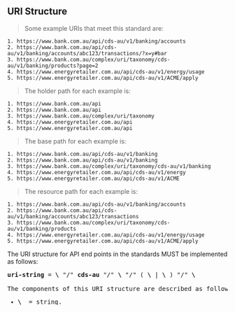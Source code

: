 ## URI Structure
>Some example URIs that meet this standard are:  

```
1. https://www.bank.com.au/api/cds-au/v1/banking/accounts  
2. https://www.bank.com.au/api/cds-au/v1/banking/accounts/abc123/transactions/?x=y#bar  
3. https://www.bank.com.au/complex/uri/taxonomy/cds-au/v1/banking/products?page=2  
4. https://www.energyretailer.com.au/api/cds-au/v1/energy/usage  
5. https://www.energyretailer.com.au/api/cds-au/v1/ACME/apply  
```

>The holder path for each example is:  

```
1. https://www.bank.com.au/api  
2. https://www.bank.com.au/api   
3. https://www.bank.com.au/complex/uri/taxonomy  
4. https://www.energyretailer.com.au/api  
5. https://www.energyretailer.com.au/api
```

>The base path for each example is:  

```
1. https://www.bank.com.au/api/cds-au/v1/banking  
2. https://www.bank.com.au/api/cds-au/v1/banking   
3. https://www.bank.com.au/complex/uri/taxonomy/cds-au/v1/banking  
4. https://www.energyretailer.com.au/api/cds-au/v1/energy  
5. https://www.energyretailer.com.au/api/cds-au/v1/ACME
```

>The resource path for each example is:  

```
1. https://www.bank.com.au/api/cds-au/v1/banking/accounts
2. https://www.bank.com.au/api/cds-au/v1/banking/accounts/abc123/transactions
3. https://www.bank.com.au/complex/uri/taxonomy/cds-au/v1/banking/products
4. https://www.energyretailer.com.au/api/cds-au/v1/energy/usage
5. https://www.energyretailer.com.au/api/cds-au/v1/ACME/apply
```

The URI structure for API end points in the standards MUST be implemented as follows:  
<pre class="display-inline light-box highlight">
<b>uri-string</b> = <b>\<holder-path\></b> "/" <b>cds-au</b> "/" <b>\<version\></b> "/" ( <b>\<industry\></b> | <b>\<HID\></b> ) "/" <b>\<resource\></b>

The components of this URI structure are described as follows:
<ul><li><b>\<holder-path\></b>  = string.
The holder path is a path set by the data holder. It can be any URI desired by the holder. While all authenticated end points must be accessible under the same holder path the data holder may stipulate a different holder path for unauthenticated end points.</li>
<li><b>cds-au</b>         = "cds-au" string.
This is a static string representing the end points defined by the Consumer Data Standards for Australia. This static string allows for separation from other APIs available at the same base holder path and also allows for extension if the standards are adopted by another jurisdiction in whole or in part.</li>
<li><b>\<version\></b>      = "v1" string.
The major version of the high level standards. This is not the version of the endpoint or the payload being requested but the version of the overall standards being applied. This version number will be “v” followed by the major version of the standards as a positive integer (e.g. v1, v12 or v76).</li>
<li><b>\<industry\></b>     = banking / energy / telco / common
A static string used to separate APIs for a specific industry. As standards for new industries are defined the list of industry strings will be extended.
Note that the currently accepted values for the `industry` component of the base path are:
<ul><li><b>banking</b> = "banking" string. For APIs related to banking and potentially wider financial services data,</li><li><b>energy</b>  = "energy" string. For APIs related to the energy distribution industry,</li><li><b>telco</b>   = "telco" string. For APIs related to telecommunications,</li><li><b>common</b>  = "common" string. For APIs that potentially span industries.</li></ul></li>
<li><b>\<HID\></b>          = string.
The Holder Identifier used to denote extension API categories for a specific holder.</li>
<li><b>\<resource\></b>     = string.
The URI for the specific resource requested. This end point URI will be defined as part of the end point definitions for each API group.
</li></ul>
</pre>
<div class="clear both"></div>

**Base Path**  
Base path is intended to be the portion of the URL up to but not including the endpoint resource. In other words, the base path is the portion of the URL up to and including the `<industry>` or `<HID>` component. The base path is defined as follows:

* `https://<holder path> / cds-au / <version> / <industry>`, or
* `https://<holder path> / cds-au / <version> / <HID>`

**Resource Path**  
The resource path is intended to be the portion of the URL including the base path and resource location. The resource path is defined as: `<base-path> / <resource>`

### Resource URIs

Resources that are collections, and members of collections, will follow the [JSONAPI.org](http://jsonapi.org) recommendation.

Under this model, collections, individual members and collection sub-resources would be accessed as follows:

[]() | []()
-|-
`GET …/accounts` | Returns an array of accounts
`GET …/accounts/{id}` | Returns the detail of a specific account
`GET …/accounts/transactions` | Returns the transactions of multiple accounts
`GET …/accounts/{id}/transactions` | Returns the transactions of a specific account
`POST …/accounts` | Create a new account
`POST …/accounts/search` | Returns an array of accounts based on a complex query

The final example above represents a complex query accessed via a POST request.  In this situation the POST URI should be applied to a sub-resource of the collection.  A POST to a collection is reserved for the creation of a new collection member.

If no valid sub-resource exists then a dedicated sub-resource should be created, such as the “search” URI listed in the example above.
